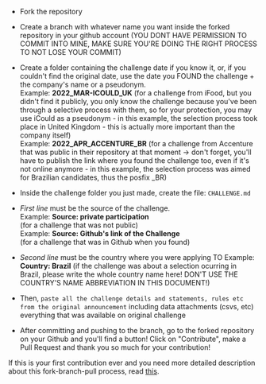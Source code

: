 
- Fork the repository      
- Create a branch with whatever name you want inside the forked repository in your github account (YOU DONT HAVE PERMISSION TO COMMIT INTO MINE, MAKE SURE YOU'RE DOING THE RIGHT PROCESS TO NOT LOSE YOUR COMMIT)    
- Create a folder containing the challenge date if you know it, or, if you couldn't find the original date, use the date you FOUND the challenge + the company's name or a pseudonym.    
Example: **2022_MAR-ICOULD_UK** (for a challenge from iFood, but you didn't find it publicly, you only know the challenge because you've been through a selective process with them, so for your protection, you may use iCould as a pseudonym - in this example, the selection process took place in United Kingdom - this is actually more important than the company itself)     
Example: **2022_APR_ACCENTURE_BR** (for a challenge from Accenture that was public in their repository at that moment -> don't forget, you'll have to publish the link where you found the challenge too, even if it's not online anymore - in this example, the selection process was aimed for Brazilian candidates, thus the posfix _BR)


- Inside the challenge folder you just made, create the file: `CHALLENGE.md`
- *First line* must be the source of the challenge.   
Example: **Source: private participation**     
(for a challenge that was not public)    
Example: **Source: Github's link of the Challenge**       
(for a challenge that was in Github when you found)
- *Second line* must be the country where you were applying TO 
Example: **Country: Brazil** (if the challenge was about a selection ocurring in Brazil, please write the whole country name here! DON'T USE THE COUNTRY'S NAME ABBREVIATION IN THIS DOCUMENT!)
- Then, `paste all the challenge details and statements, rules etc from the original announcement` including data attachments (csvs, etc) everything that was available on original challenge
   
   
- After committing and pushing to the branch, go to the forked repository on your Github and you'll find a button! Click on "Contribute", make a Pull Request and thank you so much for your contribution!

If this is your first contribution ever and you need more detailed description about this fork-branch-pull process, read [this](https://github.com/firstcontributions/first-contributions/blob/main/translations/README.pt_br.md).